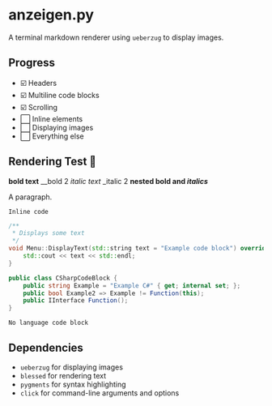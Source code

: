 # anzeigen.py

A terminal markdown renderer using `ueberzug` to display images.

## Progress

- ☑️  Headers
- ☑️  Multiline code blocks
- ☑️  Scrolling
- ⬜️ Inline elements
- ⬜️ Displaying images
- ⬜️ Everything else

## Rendering Test 🧋
**bold text**
__bold 2
*italic text*
_italic 2
**nested bold and *italics***

A paragraph.

`Inline code`

```cpp
/**
 * Displays some text
 */
void Menu::DisplayText(std::string text = "Example code block") override {
    std::cout << text << std::endl;
}
```

```c#
public class CSharpCodeBlock {
    public string Example = "Example C#" { get; internal set; };
    public bool Example2 => Example != Function(this);
    public IInterface Function();
}
```

```
No language code block
```

## Dependencies
- `ueberzug` for displaying images
- `blessed` for rendering text
- `pygments` for syntax highlighting
- `click` for command-line arguments and options
